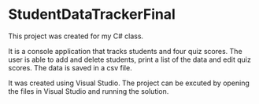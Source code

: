 # StudentDataTrackerFinal

This project was created for my C# class. 

It is a console application that tracks students and four quiz scores. The user is able to add and delete students, print a list of the data and edit quiz scores. The data is saved in a csv file.

It was created using Visual Studio. The project can be excuted by opening the files in Visual Studio and running the solution. 

